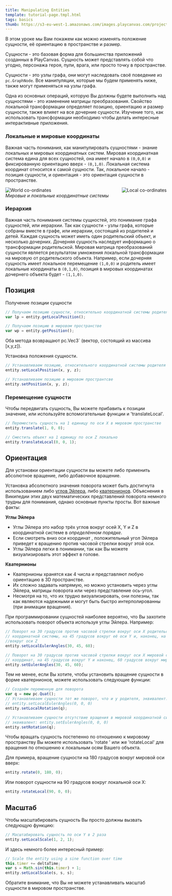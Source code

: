 ```yaml
---
title: Manipulating Entities
template: tutorial-page.tmpl.html
tags: basics
thumb: https://s3-eu-west-1.amazonaws.com/images.playcanvas.com/projects/12/186/KM6GIE-image-75.jpg
---
```


В этом уроке мы Вам покажем как можно изменять положение сущности, её ориентацию в пространстве и размер.

Сущности - это базовая форма для большинства приложений созданных в PlayCanvas. Сущность может представлять собой что угодно, персонажа героя, пули, врага, или просто точку в пространстве.

Сущности - это узлы графа, они могут наследовать своё поведение из `pc.GraphNode`. Все манипуляции, которые мы будем применять ниже, также могут применяться на узлы графа.

Одна из основных операций, которую Вы должны будете выполнить над сущностями - это изменение матрицы преобразования. Свойство локальной трансформации определяет позицию, ориентацию и размер сущности, также влияет на все дочерние сущности. Изучение того, как использовать трансформации необходимо чтобы делать интересные интерактивные приложения.

### Локальные и мировые координаты

Важная часть понимания, как манипулировать сущностями - знание локальных и мировых координатных систем. Мировая координатная система едина для всех сущностей, она имеет начало в `(0,0,0)` и фиксированную ориентацию вверх - `(0,1,0)`. Локальная система координат относится к самой сущности. Так, локальное начало - позиция сущности, и ориентация - это ориентация сущности в пространстве.

<img src="/images/tutorials/world.jpg" style="float:left;" alt="World co-ordinates"/>
<img src="/images/tutorials/local.jpg" style="float:right;" alt="Local co-ordinates"/>
<div style="clear:both" />

*Мировые и локальные координатные системы*

### Иерархия

Важная часть понимания системы сущностей, это понимание графа сущностей, или иерархии. Так как сущности - узлы графа, которые собраны вместе в графе, или иерархии, состоящей из родителей и детей. Каждая сущность может иметь один родительский объект, и несколько дочерних. Дочерняя сущность наследует информацию о трансформации родительской. Мировая матрица преобразований сущности является результатом умножения локальной трансформации на мировую от родительского объекта. Например, если дочерняя сущность имеет локальное перемещение `(1,0,0)` и родитель имеет локальные координаты в `(0,1,0)`, позиция в мировых координатах дочернего объекта будет - `(1,1,0)`.

## Позиция

Получение позиции сущности

```javascript
// Получаем позицию сущности, относительно координатной системы родителя
var lp = entity.getLocalPosition();

// Получаем позицию в мировом пространстве
var wp = entity.getPosition();
```

Оба метода возвращают pc.Vec3`  (вектор, состоящий из массива [x,y,z]).

Установка положения сущности.

```javascript
// Устанавливаем позицию, относительного координатной системы родителя
entity.setLocalPosition(x, y, z);

// Устанавливаем позицию в мировом пространтсве
entity.setPosition(x, y, z);
```

### Перемещение сущности

Чтобы передвигать сущность, Вы можете прибавить к позиции значение, или используйте вспомогательные функции и 'translateLocal'.

```javascript
// Переместить сущность на 1 единицу по оси X в мировом пространстве
entity.translate(1, 0, 0);

// Сместить объект на 1 единицу по оси Z локально
entity.translateLocal(0, 0, 1);
```

## Ориентация

Для установки ориентации сущности вы можете либо применить абсолютное вращение, либо добавочное вращение.

Установка абсолютного значения поворота может быть достигнута использованием либо [углов Эйлера][1], либо [кватернионов][2]. Объяснения в Википедии этих двух математических представлений поворота немного трудны для понимания, однако основные пункты просты. Вот важные факты:

**Углы Эйлера**

* Углы Эйлера это набор трёх углов вокруг осей X, Y и Z в координатной системе в *определённом порядке*.
* Если смотреть вниз оси координат , положительный угол Эйлера приведет к вращению против часовой стрелки вокруг этой оси.
* Углы Эйлера легки в понимании, так как Вы можете визуализировать этот эффект в голове.

**Кватернионы**

* Кватернионы хранятся как 4 числа и представляют любую ориентацию в 3D пространстве.
* Их сложно задавать напрямую, но можно установить через углы Эйлера, матрицы поворота или через представление ось-угол.
*  Несмотря на то, что их трудно визуализировать, они полезны, так как являются надежными и могут быть быстро интерполированны (при анимации вращения).

При программировании сущностей наиболее вероятно, что Вы захотите использовать поворот объекта используя углы Эйлера. Например:

```javascript
// Поворот на 30 градусов против часовой стрелки вокруг оси X родительской 
// координатной системы, на 45 градусов вокруг её оси Y и, наконец, на 60 градусов 
//вокруг оси Z
entity.setLocalEulerAngles(30, 45, 60);

// Поворот на 30 градусов против часовой стрелки вокруг оси X мировой системы 
// координат, на 45 градусов вокруг Y и наконец, 60 градусов вокруг мировой оси Z
entity.setEulerAngles(30, 45, 60);
```
Тем не менее, если Вы хотите, чтобы установить вращение сущности в форме кватернионов, можете использовать следующие функции:

```javascript
// Создаём переменную для поворота
var q = new pc.Quat();
// Устанавливаем сущности тот же поворот, что и у родителя, эквивалент:
// entity.setLocalEulerAngles(0, 0, 0)
entity.setLocalRotation(q);

// Устанавливаем сущности отсутствие вращения в мировой координатной системе
// эквивалент: entity.setEulerAngles(0, 0, 0)
entity.setRotation(q);
```

Чтобы вращать сущность постепенно по отношению к мировому пространству Вы можете использовать 'rotate ' или же 'rotateLocal' для вращения по отношению к локальным осям Вашего объекта.

Для примера, вращение сущности на 180 градусов вокруг мировой оси вверх:

```javascript
entity.rotate(0, 180, 0);
```

Или поворот сущности на 90 градусов вокруг локальной оси X:

```javascript
entity.rotateLocal(90, 0, 0);
```

## Масштаб

Чтобы масштабировать сущность Вы просто должны вызвать следующую функцию:

```javascript
// Масштабировать сущность по оси Y в 2 раза
entity.setLocalScale(1, 2, 1);
```

И здесь немного более интересный пример:

```javascript
// Scale the entity using a sine function over time
this.timer += deltaTime;
var s = Math.sin(this.timer) + 1;
entity.setLocalScale(s, s, s);
```

Обратите внимание, что Вы  не можете устанавливать масштаб сущности в мировом пространстве.

[1]: https://en.wikipedia.org/wiki/Euler_angles
[2]: https://en.wikipedia.org/wiki/Quaternion

